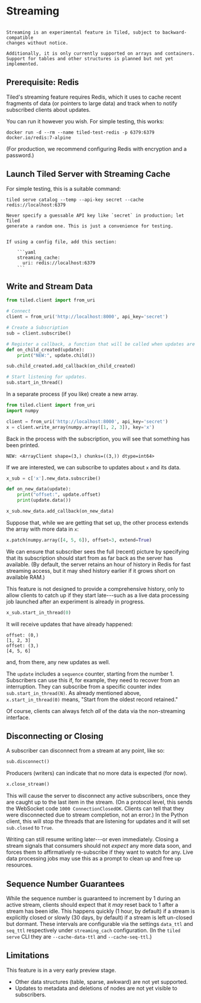 # Streaming

```{warning}

Streaming is an experimental feature in Tiled, subject to backward-compatible
changes without notice.

Additionally, it is only currently supported on arrays and containers.
Support for tables and other structures is planned but not yet implemented.

```

## Prerequisite: Redis

Tiled's streaming feature requires Redis, which it uses to cache
recent fragments of data (or pointers to large data) and track
when to notify subscribed clients about updates.

You can run it however you wish. For simple testing, this works:

```
docker run -d --rm --name tiled-test-redis -p 6379:6379 docker.io/redis:7-alpine
```

(For production, we recommend configuring Redis with encryption and a password.)

## Launch Tiled Server with Streaming Cache

For simple testing, this is a suitable command:

```
tiled serve catalog --temp --api-key secret --cache redis://localhost:6379
```

```{warning}
Never specify a guessable API key like `secret` in production; let Tiled
generate a random one. This is just a convenience for testing.
```

````{note}

If using a config file, add this section:

    ```yaml
    streaming_cache:
      uri: redis://localhost:6379
    ```
````

## Write and Stream Data

```py
from tiled.client import from_uri

# Connect
client = from_uri('http://localhost:8000', api_key='secret')

# Create a Subscription
sub = client.subscribe()

# Register a callback, a function that will be called when updates are received.
def on_child_created(update):
    print("NEW:", update.child())

sub.child_created.add_callback(on_child_created)

# Start listening for updates.
sub.start_in_thread()
```

In a separate process (if you like) create a new array.

```py
from tiled.client import from_uri
import numpy

client = from_uri('http://localhost:8000', api_key='secret')
x = client.write_array(numpy.array([1, 2, 3]), key='x')
```

Back in the process with the subscription, you will see that something has been
printed.

```none
NEW: <ArrayClient shape=(3,) chunks=((3,)) dtype=int64>
```

If we are interested, we can subscribe to updates about `x` and its data.

```py
x_sub = c['x'].new_data.subscribe()

def on_new_data(update):
    print("offset:", update.offset)
    print(update.data())

x_sub.new_data.add_callback(on_new_data)
```

Suppose that, while we are getting that set up, the other process extends the
array with more data in `x`:

```py
x.patch(numpy.array([4, 5, 6]), offset=3, extend=True)
```

We can ensure that subscriber sees the full (recent) picture by specifying that
its subscription should start from as far back as the server has available.
(By default, the server retains an hour of history in Redis for fast streaming
access, but it may shed history earlier if it grows short on available RAM.)

This feature is not designed to provide a comprehensive history, only to allow
clients to catch up if they start late---such as a live data processing job
launched after an experiment is already in progress.

```py
x_sub.start_in_thread(0)
```

It will receive updates that have already happened:

```none
offset: (0,)
[1, 2, 3]
offset: (3,)
[4, 5, 6]
```

and, from there, any new updates as well.

The `update` includes a `sequence` counter, starting from the number 1.
Subscribers can use this if, for example, they need to recover from an
interruption. They can subscribe from a specific counter index
`sub.start_in_thread(N)`. As already mentioned above, `x.start_in_thread(0)`
means, "Start from the oldest record retained."

Of course, clients can always fetch _all_ of the data via the non-streaming
interface.

## Disconnecting or Closing

A subscriber can disconnect from a stream at any point, like so:

```py
sub.disconnect()
```

Producers (writers) can indicate that no more data is expected (for now).

```py
x.close_stream()
```

This will cause the server to disconnect any active subscribers, once
they are caught up to the last item in the stream. (On a protocol level,
this sends the WebSocket code `1000 ConnectionClosedOK`. Clients can tell
that they were disconnected due to stream completion, not an error.) In the
Python client, this will stop the threads that are listening for updates and
it will set `sub.closed` to `True`.

Writing can still resume writing later---or even immediately. Closing a stream
signals that consumers should not _expect_ any more data soon, and forces them
to affirmatively re-subscribe if they want to watch for any. Live data
processing jobs may use this as a prompt to clean up and free up resources.

## Sequence Number Guarantees

While the sequence number is guaranteed to increment by 1 during an active
stream, clients should expect that it _may_ reset back to 1 after a stream has
been idle. This happens quickly (1 hour, by default) if a stream is explicitly
closed or slowly (30 days, by default) if a stream is left un-closed but
dormant. These intervals are configurable via the settings `data_ttl` and
`seq_ttl` respectively under `streaming_cach` configuration.  (In the `tiled
serve` CLI they are `--cache-data-ttl` and `--cache-seq-ttl`.)

## Limitations

This feature is in a very early preview stage.

- Other data structures (table, sparse, awkward) are not yet supported.
- Updates to metadata and deletions of nodes are not yet visible to subscribers.
